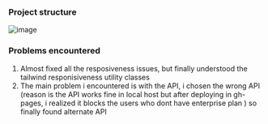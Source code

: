 ### Project structure 
![image](https://user-images.githubusercontent.com/56472120/123408093-4274e800-d5ca-11eb-8fdd-b9b2d33351c2.png)


### Problems encountered
1. Almost fixed all the resposiveness issues, but finally understood the tailwind responisiveness utility classes
2. The main problem i encountered is with the API, i chosen the wrong API (reason is the API works fine in local host but after deploying in gh-pages, i realized it blocks the users who dont have enterprise plan ) so finally found alternate API

